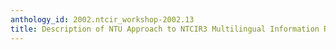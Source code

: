 ```yaml
---
anthology_id: 2002.ntcir_workshop-2002.13
title: Description of NTU Approach to NTCIR3 Multilingual Information Retrieval
---
```

